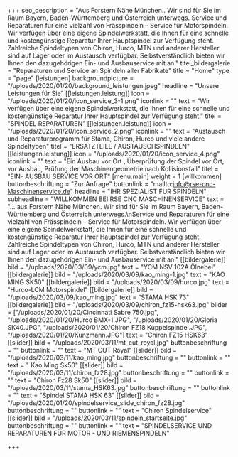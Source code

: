 +++
seo_description = "Aus Forstern Nähe München.. Wir sind für Sie im Raum Bayern, Baden-Württemberg und Österreich unterwegs. Service und Reparaturen für eine vielzahl von Frässpindeln – Service für Motorspindeln. Wir verfügen über eine eigene Spindelwerkstatt, die Ihnen für eine schnelle und kostengünstige Reparatur Ihrer Hauptspindel zur Verfügung steht. Zahlreiche Spindeltypen von Chiron, Hurco, MTN und anderer Hersteller sind auf Lager oder im Austausch verfügbar. Selbstverständlich bieten wir Ihnen den dazugehörigen Ein- und Ausbauservice mit an."
titel_bildergalerie = "Reparaturen und Service an Spindeln aller Fabrikate"
title = "Home"
type = "page"
[leistungen]
backgroundpicture = "/uploads/2020/01/20/background_leistungen.jpeg"
headline = "Unsere Leistungen für Sie"
[[leistungen.leistung]]
icon = "/uploads/2020/01/20/icon_service_3-1.png"
iconlink = ""
text = "Wir verfügen über eine eigene Spindelwerkstatt, die Ihnen für eine schnelle und kostengünstige Reparatur Ihrer Hauptspindel zur Verfügung steht."
titel = "SPINDEL REPARATUREN"
[[leistungen.leistung]]
icon = "/uploads/2020/01/20/icon_service_2.png"
iconlink = ""
text = "Austausch und Reparaturprogramm für Stama, Chiron, Hurco und viele andere Spindeltypen"
titel = "ERSATZTEILE / AUSTAUSCHSPINDELN"
[[leistungen.leistung]]
icon = "/uploads/2020/01/20/icon_service_4.png"
iconlink = ""
text = "Ein Ausbau vor Ort , Überprüfung der Spindel vor Ort, vor Ausbau, Prüfung der Maschinengeometrie nach Kollisionsfall"
titel = "EIN- AUSBAU SERVICE VOR ORT"
[menu.main]
weight = 1
[willkommen]
buttonbeschriftung = "Zur Anfrage"
buttonlink = "mailto:info@rse-cnc-Maschinenservice.de"
headline = "IHR SPEZIALIST FÜR SPINDELN"
subheadline = "WILLKOMMEN BEI RSE CNC MASCHINENSERVICE"
text = "… aus Forstern Nähe München. Wir sind für Sie im Raum Bayern, Baden-Württemberg und Österreich unterwegs.\nService und Reparaturen für eine vielzahl von Frässpindeln – Service für Motorspindeln. Wir verfügen über eine eigene Spindelwerkstatt, die Ihnen für eine schnelle und kostengünstige Reparatur Ihrer Hauptspindel zur Verfügung steht. Zahlreiche Spindeltypen von Chiron, Hurco, MTN und anderer Hersteller sind auf Lager oder im Austausch verfügbar. Selbstverständlich bieten wir Ihnen den dazugehörigen Ein- und Ausbauservice mit an."
[[bildergalerie]]
bild = "/uploads/2020/03/09/ycm.jpg"
text = "YCM NSV 102A Ölnebel"
[[bildergalerie]]
bild = "/uploads/2020/03/09/kao_ming-1.jpg"
text = "KAO MING SK50"
[[bildergalerie]]
bild = "/uploads/2020/03/09/hurco.jpg"
text = "Hurco-LCM Motorspindel"
[[bildergalerie]]
bild = "/uploads/2020/03/09/kao_ming.jpg"
text = "STAMA HSK 73"
[[bildergalerie]]
bild = "/uploads/2020/03/09/chiron_fz15-hsk63.jpg"
bilder = ["/uploads/2020/01/20/Cincinnati Sabre 750.jpg", "/uploads/2020/01/20/Hurco BMX-1.JPG", "/uploads/2020/01/20/Gloria SK40.JPG", "/uploads/2020/01/20/Chiron FZ18 Kuppelspindel.JPG", "/uploads/2020/01/20/Kunzmann.JPG"]
text = "Chiron FZ15 HSK63"
[[slider]]
bild = "/uploads/2020/03/11/mt_cut_royal.jpg"
buttonbeschriftung = ""
buttonlink = ""
text = "MT CUT Royal"
[[slider]]
bild = "/uploads/2020/03/11/kao_ming.jpg"
buttonbeschriftung = ""
buttonlink = ""
text = " Kao Ming Sk50"
[[slider]]
bild = "/uploads/2020/03/11/chiron_fz28.jpg"
buttonbeschriftung = ""
buttonlink = ""
text = "Chiron Fz28 Sk50"
[[slider]]
bild = "/uploads/2020/03/11/stama_HSK63.jpg"
buttonbeschriftung = ""
buttonlink = ""
text = "Spindel STAMA HSK 63"
[[slider]]
bild = "/uploads/2020/01/20/spindelservice_slide_chiron_fz28.jpg"
buttonbeschriftung = ""
buttonlink = ""
text = "Chiron Spindelservice"
[[slider]]
bild = "/uploads/2020/03/11/spindeln_startseite.jpg"
buttonbeschriftung = ""
buttonlink = ""
text = "SPINDELSERVICE UND REPARATUREN FÜR MOTOR - UND RIEMENSPINDELN"

+++
